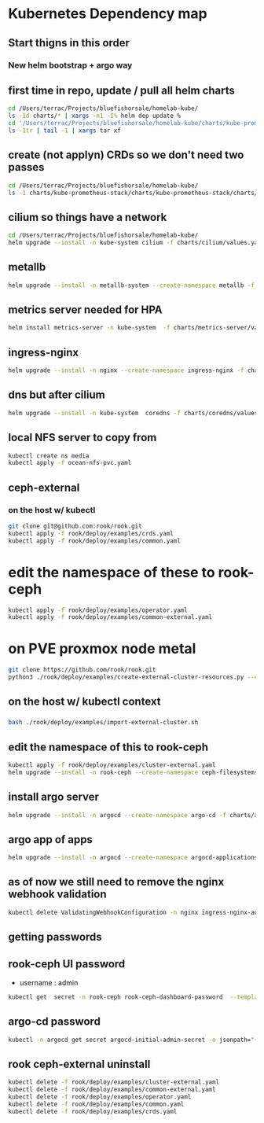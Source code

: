 # Kubernetes Dependency map

## Start thigns in this order

### New helm bootstrap + argo way

## first time in repo, update / pull all helm charts

```bash
cd /Users/terrac/Projects/bluefishorsale/homelab-kube/
ls -1d charts/* | xargs -n1 -I% helm dep update %
cd '/Users/terrac/Projects/bluefishorsale/homelab-kube/charts/kube-prometheus-stack/charts'
ls -1tr | tail -1 | xargs tar xf
```

## create (not applyn) CRDs so we don't need two passes

```bash
cd /Users/terrac/Projects/bluefishorsale/homelab-kube/
ls -1 charts/kube-prometheus-stack/charts/kube-prometheus-stack/charts/crds/crds/crd-* | xargs -n1 kubectl create -f
```

<!-- ## flannel for CNI

```bash
cd /Users/terrac/Projects/bluefishorsale/homelab-kube/
helm upgrade --install -n kube-system flannel  -f charts/flannel/values.yaml charts/flannel
``` -->

## cilium so things have a network

```bash
cd /Users/terrac/Projects/bluefishorsale/homelab-kube/
helm upgrade --install -n kube-system cilium -f charts/cilium/values.yaml charts/cilium
```

## metallb

```bash
helm upgrade --install -n metallb-system --create-namespace metallb -f charts/metallb/values.yaml charts/metallb
```

## metrics server needed for HPA

```bash
helm install metrics-server -n kube-system  -f charts/metrics-server/values.yaml  charts/metrics-server
```

## ingress-nginx

```bash
helm upgrade --install -n nginx --create-namespace ingress-nginx -f charts/ingress-nginx/values.yaml charts/ingress-nginx
```

## dns but after cilium

```bash
helm upgrade --install -n kube-system  coredns -f charts/coredns/values.yaml charts/coredns
```

## local NFS server to copy from

```bash
kubectl create ns media
kubectl apply -f ocean-nfs-pvc.yaml
```

## ceph-external
### on the host w/ kubectl

```bash
git clone git@github.com:rook/rook.git
kubectl apply -f rook/deploy/examples/crds.yaml
kubectl apply -f rook/deploy/examples/common.yaml
```

# edit the namespace of these to rook-ceph

```bash
kubectl apply -f rook/deploy/examples/operator.yaml
kubectl apply -f rook/deploy/examples/common-external.yaml
```

# on PVE proxmox node metal

```bash
git clone https://github.com/rook/rook.git
python3 ./rook/deploy/examples/create-external-cluster-resources.py --ceph-conf /etc/ceph/ceph.conf --rbd-data-pool-name cephfs_data --cephfs-metadata-pool-name cephfs_metadata --cephfs-filesystem-name cephfs --namespace rook-ceph --format bash
```

## on the host w/ kubectl context
### <paste exported credentials from previous step>

```bash
bash ./rook/deploy/examples/import-external-cluster.sh
```

## edit the namespace of this to rook-ceph

```bash
kubectl apply -f rook/deploy/examples/cluster-external.yaml
helm upgrade --install -n rook-ceph --create-namespace ceph-filesystems -f charts/ceph-filesystems/values.yaml charts/ceph-filesystems
```

## install argo server

```bash
helm upgrade --install -n argocd --create-namespace argo-cd -f charts/argo-cd/values.yaml charts/argo-cd/
```

## argo app of apps

```bash
helm upgrade --install -n argocd --create-namespace argocd-applications -f charts/argocd-applications/values.yaml charts/argocd-applications
```

## as of now we still need to remove the nginx webhook validation

```bash
kubectl delete ValidatingWebhookConfiguration -n nginx ingress-nginx-admission
```

## getting passwords

## rook-ceph UI password

- username : admin

```bash
kubectl get  secret -n rook-ceph rook-ceph-dashboard-password  --template={{.data.password}} | base64 -d ; echo
```

## argo-cd password

```bash
kubectl -n argocd get secret argocd-initial-admin-secret -o jsonpath="{.data.password}" | base64 -d; echo
```

## rook ceph-external uninstall

```bash
kubectl delete -f rook/deploy/examples/cluster-external.yaml
kubectl delete -f rook/deploy/examples/common-external.yaml
kubectl delete -f rook/deploy/examples/operator.yaml
kubectl delete -f rook/deploy/examples/common.yaml
kubectl delete -f rook/deploy/examples/crds.yaml
```
